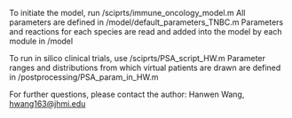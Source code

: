 To initiate the model, run /sciprts/immune_oncology_model.m 
All parameters are defined in /model/default_parameters_TNBC.m 
Parameters and reactions for each species are read and added into the model by each module in /model

To run in silico clinical trials, use /sciprts/PSA_script_HW.m 
Parameter ranges and distributions from which virtual patients are drawn are defined in /postprocessing/PSA_param_in_HW.m

For further questions, please contact the author: Hanwen Wang, hwang163@jhmi.edu
